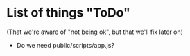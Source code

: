 # List of things "ToDo"

(That we're aware of "not being ok", but that we'll fix later on)

- Do we need public/scripts/app.js?
